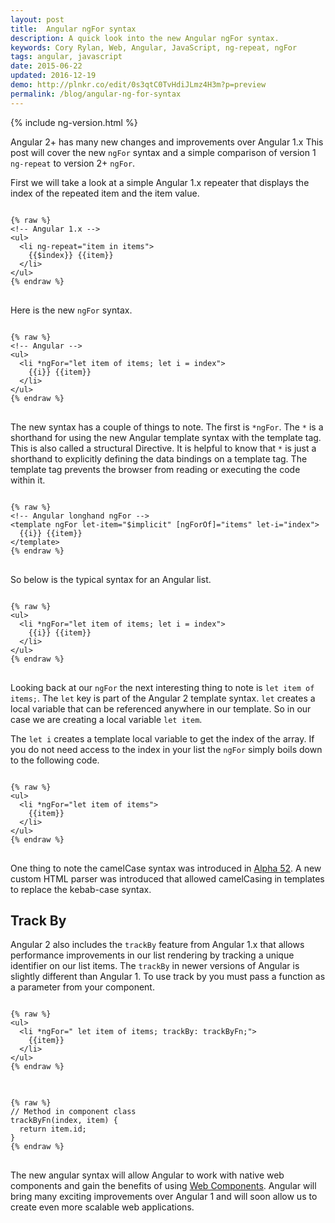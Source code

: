 ```yaml
---
layout: post
title:  Angular ngFor syntax
description: A quick look into the new Angular ngFor syntax.
keywords: Cory Rylan, Web, Angular, JavaScript, ng-repeat, ngFor
tags: angular, javascript
date: 2015-06-22
updated: 2016-12-19
demo: http://plnkr.co/edit/0s3qtC0TvHdiJLmz4H3m?p=preview
permalink: /blog/angular-ng-for-syntax
---
```


{% include ng-version.html %}

Angular 2+ has many new changes and improvements over Angular 1.x This post will cover the new `ngFor`
syntax and a simple comparison of version 1 `ng-repeat` to version 2+ `ngFor`.

First we will take a look at a simple Angular 1.x repeater that displays the index of the repeated item and the item value.

<pre class="language-markup">
<code>
{% raw %}
&lt;!-- Angular 1.x --&gt;
&lt;ul&gt;
  &lt;li ng-repeat=&quot;item in items&quot;&gt;
    {{$index}} {{item}}
  &lt;/li&gt;
&lt;/ul&gt;
{% endraw %}
</code>
</pre>

Here is the new `ngFor` syntax.

<pre class="language-markup">
<code>
{% raw %}
&lt;!-- Angular --&gt;
&lt;ul&gt;
  &lt;li *ngFor=&quot;let item of items; let i = index&quot;&gt;
    {{i}} {{item}}
  &lt;/li&gt;
&lt;/ul&gt;
{% endraw %}
</code>
</pre>

The new syntax has a couple of things to note. The first is `*ngFor`. The `*` is a shorthand for
using the new Angular template syntax with the template tag. This is also called a structural Directive.
It is helpful to know that `*` is just a shorthand to explicitly defining the data bindings on a template tag.
The template tag prevents the browser from reading or executing the code within it.

<pre class="language-markup">
<code>
{% raw %}
&lt;!-- Angular longhand ngFor --&gt;
&lt;template ngFor let-item=&quot;$implicit&quot; [ngForOf]=&quot;items&quot; let-i=&quot;index&quot;&gt;
  {{i}} {{item}}
&lt;/template&gt;
{% endraw %}
</code>
</pre>

So below is the typical syntax for an Angular list.

<pre class="language-markup">
<code>
{% raw %}
&lt;ul&gt;
  &lt;li *ngFor=&quot;let item of items; let i = index&quot;&gt;
    {{i}} {{item}}
  &lt;/li&gt;
&lt;/ul&gt;
{% endraw %}
</code>
</pre>

Looking back at our `ngFor` the next interesting thing to note is `let item of items;`. The `let`
key is part of the Angular 2 template syntax. `let` creates a local variable that can be referenced anywhere in our template.
So in our case we are creating a local variable `let item`.

The `let i` creates a template local variable to get the index of the array. If you do not need access to the index in your list
the `ngFor` simply boils down to the following code.

<pre class="language-markup">
<code>
{% raw %}
&lt;ul&gt;
  &lt;li *ngFor=&quot;let item of items&quot;&gt;
    {{item}}
  &lt;/li&gt;
&lt;/ul&gt;
{% endraw %}
</code>
</pre>

One thing to note the camelCase syntax was introduced in <a href="https://github.com/angular/angular/blob/master/modules/angular2/docs/migration/kebab-case.md" target="_blank">Alpha 52</a>.
A new custom HTML parser was introduced that allowed camelCasing in templates to replace the kebab-case syntax.

## Track By
Angular 2 also includes the `trackBy` feature from Angular 1.x that allows performance improvements in our list rendering by tracking a unique identifier
on our list items. The `trackBy` in newer versions of Angular is slightly different than Angular 1. To use track by you must
pass a function as a parameter from your component.

<pre class="language-markup">
<code>
{% raw %}
&lt;ul&gt;
  &lt;li *ngFor=&quot; let item of items; trackBy: trackByFn;&quot;&gt;
    {{item}}
  &lt;/li&gt;
&lt;/ul&gt;
{% endraw %}
</code>
</pre>

<pre class="language-javascript">
<code>
{% raw %}
// Method in component class
trackByFn(index, item) {
  return item.id;
}
{% endraw %}
</code>
</pre>

The new angular syntax will allow Angular to work with native web components and gain the
benefits of using <a href="http://coryrylan.com/blog/introduction-to-web-components">Web Components</a>.
Angular will bring many exciting improvements over Angular 1 and will soon allow us to create even more scalable web applications.